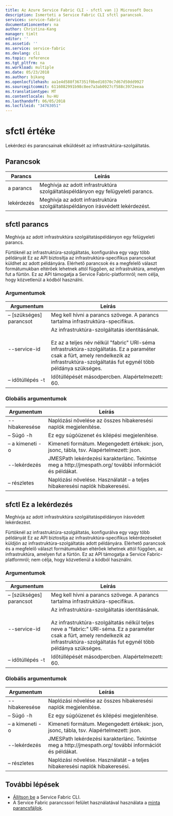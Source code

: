 ```yaml
---
title: Az Azure Service Fabric CLI - sfctl van |} Microsoft Docs
description: Ismerteti a Service Fabric CLI sfctl parancsok.
services: service-fabric
documentationcenter: na
author: Christina-Kang
manager: timlt
editor: ''
ms.assetid: ''
ms.service: service-fabric
ms.devlang: cli
ms.topic: reference
ms.tgt_pltfrm: na
ms.workload: multiple
ms.date: 05/23/2018
ms.author: bikang
ms.openlocfilehash: aa1e4d588f367351f0bed10370c7d67d50dd9927
ms.sourcegitcommit: 6116082991b98c8ee7a3ab0927cf588c3972eeaa
ms.translationtype: MT
ms.contentlocale: hu-HU
ms.lasthandoff: 06/05/2018
ms.locfileid: "34763051"
---
```

# <a name="sfctl-is"></a>sfctl értéke
Lekérdezi és parancsainak elküldését az infrastruktúra-szolgáltatás.

## <a name="commands"></a>Parancsok

|Parancs|Leírás|
| --- | --- |
| a parancs | Meghívja az adott infrastruktúra szolgáltatáspéldányon egy felügyeleti parancs. |
| lekérdezés | Meghívja az adott infrastruktúra szolgáltatáspéldányon írásvédett lekérdezést. |

## <a name="sfctl-is-command"></a>sfctl parancs
Meghívja az adott infrastruktúra szolgáltatáspéldányon egy felügyeleti parancs.

Fürtöknél az infrastruktúra-szolgáltatás, konfigurálva egy vagy több példányát Ez az API biztosítja az infrastruktúra-specifikus parancsokat küldhet az adott példányára. Elérhető parancsok és a megfelelő választ formátumukban eltérőek lehetnek attól függően, az infrastruktúra, amelyen fut a fürtön. Ez az API támogatja a Service Fabric-platformról; nem célja, hogy közvetlenül a kódból használni.

### <a name="arguments"></a>Argumentumok

|Argumentum|Leírás|
| --- | --- |
| – [szükséges] parancsot | Meg kell hívni a parancs szövege. A parancs tartalma infrastruktúra-specifikus. |
| --service-id | Az infrastruktúra-szolgáltatás identitásának. <br><br> Ez az a teljes név nélkül "fabric" URI-séma infrastruktúra-szolgáltatás. Ez a paraméter csak a fürt, amely rendelkezik az infrastruktúra-szolgáltatás fut egynél több példánya szükséges. |
| – időtúllépés -t | Időtúllépését másodpercben.  Alapértelmezett\: 60. |

### <a name="global-arguments"></a>Globális argumentumok

|Argumentum|Leírás|
| --- | --- |
| --hibakeresése | Naplózási növelése az összes hibakeresési naplók megjelenítése. |
| – Súgó -h | Ez egy súgóüzenet és kilépési megjelenítése. |
| – a kimeneti -o | Kimeneti formátum.  Megengedett értékek\: json, jsonc, tábla, tsv.  Alapértelmezett\: json. |
| --lekérdezés | JMESPath lekérdezési karakterlánc. Tekintse meg a http\://jmespath.org/ további információt és példákat. |
| – részletes | Naplózási növelése. Használatát – a teljes hibakeresési naplók hibakeresési. |

## <a name="sfctl-is-query"></a>sfctl Ez a lekérdezés
Meghívja az adott infrastruktúra szolgáltatáspéldányon írásvédett lekérdezést.

Fürtöknél az infrastruktúra-szolgáltatás, konfigurálva egy vagy több példányát Ez az API biztosítja az infrastruktúra-specifikus lekérdezéseket küldjön az infrastruktúra-szolgáltatás adott példányára. Elérhető parancsok és a megfelelő választ formátumukban eltérőek lehetnek attól függően, az infrastruktúra, amelyen fut a fürtön. Ez az API támogatja a Service Fabric-platformról; nem célja, hogy közvetlenül a kódból használni.

### <a name="arguments"></a>Argumentumok

|Argumentum|Leírás|
| --- | --- |
| – [szükséges] parancsot | Meg kell hívni a parancs szövege. A parancs tartalma infrastruktúra-specifikus. |
| --service-id | Az infrastruktúra-szolgáltatás identitásának. <br><br> Az infrastruktúra-szolgáltatás nélkül teljes neve a "fabric\:" URI-séma. Ez a paraméter csak a fürt, amely rendelkezik az infrastruktúra-szolgáltatás fut egynél több példánya szükséges. |
| – időtúllépés -t | Időtúllépését másodpercben.  Alapértelmezett\: 60. |

### <a name="global-arguments"></a>Globális argumentumok

|Argumentum|Leírás|
| --- | --- |
| --hibakeresése | Naplózási növelése az összes hibakeresési naplók megjelenítése. |
| – Súgó -h | Ez egy súgóüzenet és kilépési megjelenítése. |
| – a kimeneti -o | Kimeneti formátum.  Megengedett értékek\: json, jsonc, tábla, tsv.  Alapértelmezett\: json. |
| --lekérdezés | JMESPath lekérdezési karakterlánc. Tekintse meg a http\://jmespath.org/ további információt és példákat. |
| – részletes | Naplózási növelése. Használatát – a teljes hibakeresési naplók hibakeresési. |

## <a name="next-steps"></a>További lépések
- [Állítson be](service-fabric-cli.md) a Service Fabric CLI.
- A Service Fabric parancssori felület használatával használata a [minta parancsfájlok](/azure/service-fabric/scripts/sfctl-upgrade-application).